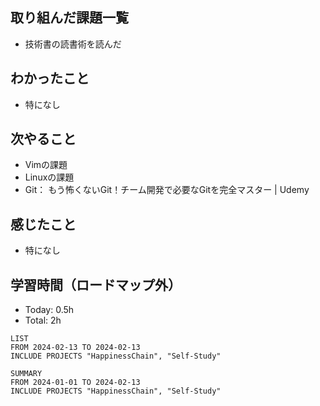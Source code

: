 ## 取り組んだ課題一覧
- 技術書の読書術を読んだ
## わかったこと
- 特になし
## 次やること
- Vimの課題
- Linuxの課題
- Git： もう怖くないGit！チーム開発で必要なGitを完全マスター | Udemy
## 感じたこと
- 特になし
## 学習時間（ロードマップ外）
- Today: 0.5h
- Total: 2h

```toggl
LIST
FROM 2024-02-13 TO 2024-02-13
INCLUDE PROJECTS "HappinessChain", "Self-Study"
```
```toggl
SUMMARY
FROM 2024-01-01 TO 2024-02-13
INCLUDE PROJECTS "HappinessChain", "Self-Study"
```
